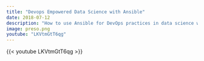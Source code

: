 ```yaml
---
title: "Devops Empowered Data Science with Ansible"
date: 2018-07-12
description: "How to use Ansible for DevOps practices in data science workflows."
image: preso.png
youtube: "LKVtmGtT6qg"
---
```


{{< youtube LKVtmGtT6qg >}}
